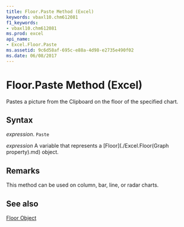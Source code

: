 ```yaml
---
title: Floor.Paste Method (Excel)
keywords: vbaxl10.chm612081
f1_keywords:
- vbaxl10.chm612081
ms.prod: excel
api_name:
- Excel.Floor.Paste
ms.assetid: 9c6d58af-695c-e88a-4d98-e2735e490f02
ms.date: 06/08/2017
---
```



# Floor.Paste Method (Excel)

Pastes a picture from the Clipboard on the floor of the specified chart.


## Syntax

 _expression_. `Paste`

 _expression_ A variable that represents a [Floor](./Excel.Floor(Graph property).md) object.


## Remarks

This method can be used on column, bar, line, or radar charts.


## See also


[Floor Object](Excel.Floor(object).md)

